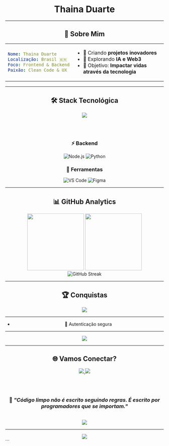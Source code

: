 <div align="center">

# **Thaina Duarte**


</div>

---

<div align="center">

## 🎨 **Sobre Mim**

</div>

<table align="center">
<tr>
<td>

```yaml
Nome: Thaina Duarte
Localização: Brasil 🇧🇷
Foco: Frontend & Backend
Paixão: Clean Code & UX

```

</td>
<td>

- 🔮 Criando **projetos inovadores**
- 🌱 Explorando **IA e Web3**
- 🎯 Objetivo: **Impactar vidas através da tecnologia**

</td>
</tr>
</table>

---

<div align="center">

## 🛠️ **Stack Tecnológica**

<img src="https://skillicons.dev/icons?i=js,ts,react,nextjs,vue,nodejs,python,tailwind,figma,git&theme=dark" />

<br><br>


### ⚡ **Backend**
![Node.js](https://img.shields.io/badge/Node.js-43853D?style=for-the-badge&logo=node.js&logoColor=white)
![Python](https://img.shields.io/badge/Python-3776AB?style=for-the-badge&logo=python&logoColor=white)


### 🚀 **Ferramentas**
![VS Code](https://img.shields.io/badge/VS_Code-0078D4?style=for-the-badge&logo=visual%20studio%20code&logoColor=white)
![Figma](https://img.shields.io/badge/Figma-F24E1E?style=for-the-badge&logo=figma&logoColor=white)


</div>

---

<div align="center">

## 📊 **GitHub Analytics**

<img height="180em" src="https://github-readme-stats-sigma-five.vercel.app/api?username=Thainaxxz&show_icons=true&theme=react&include_all_commits=true&count_private=true&hide_border=true&bg_color=0D1117&title_color=58A6FF&icon_color=58A6FF&text_color=C9D1D9"/>
<img height="180em" src="https://github-readme-stats-sigma-five.vercel.app/api/top-langs/?username=Thainaxxz&layout=compact&langs_count=8&theme=react&hide_border=true&bg_color=0D1117&title_color=58A6FF&text_color=C9D1D9"/>

<br>

<img src="https://github-readme-streak-stats.herokuapp.com/?user=Thainaxxz&theme=react&hide_border=true&background=0D1117&stroke=58A6FF&ring=58A6FF&fire=FF6B6B&currStreakLabel=58A6FF" alt="GitHub Streak" />

</div>

---

<div align="center">

## 🏆 **Conquistas**

<img src="https://github-profile-trophy.vercel.app/?username=Thainaxxz&theme=onestar&no-frame=true&no-bg=true&margin-w=4&row=1" />

</div>

---

<div align="center">


- 🔐 Autenticação segura

</td>
</tr>
</table>

</div>

---

<div align="center">


<img src="https://github-readme-activity-graph.vercel.app/graph?username=Thainaxxz&custom_title=Contribuições%20nos%20últimos%2012%20meses&bg_color=0D1117&color=58A6FF&line=58A6FF&point=FFFFFF&area=true&hide_border=true" />

</div>

---

<div align="center">

## 🌐 **Vamos Conectar?**

<a href="https://www.linkedin.com/in/alda-thaina-duarte-9339b4206/">
  <img src="https://img.shields.io/badge/LinkedIn-0077B5?style=for-the-badge&logo=linkedin&logoColor=white" />
</a>
<a href="mailto:aldasilvavs1@gmail.com">
  <img src="https://img.shields.io/badge/Email-D14836?style=for-the-badge&logo=gmail&logoColor=white" />
</a>

<br><br>

### 💭 *"Código limpo não é escrito seguindo regras. É escrito por programadores que se importam."*

<br>

<img src="https://capsule-render.vercel.app/api?type=waving&color=gradient&customColorList=6,11,20&height=150&section=footer&text=Obrigado%20pela%20visita!&fontSize=42&fontColor=fff&animation=twinkling&fontAlignY=65"/>

</div>

---

<div align="center">
  <img src="https://komarev.com/ghpvc/?username=Thainaxxz&color=blueviolet&style=for-the-badge&label=VISUALIZAÇÕES" />
</div>
```


